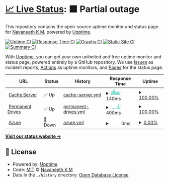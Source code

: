 # [📈 Live Status](https://navaneethkm004.github.io/uptime): <!--live status--> **🟧 Partial outage**

This repository contains the open-source uptime monitor and status page for [Navaneeth K M](https://navaneethkm004.github.io/uptime), powered by [Upptime](https://github.com/upptime/upptime).

[![Uptime CI](https://github.com/navaneethkm004/uptime/workflows/Uptime%20CI/badge.svg)](https://github.com/navaneethkm004/uptime/actions?query=workflow%3A%22Uptime+CI%22)
[![Response Time CI](https://github.com/navaneethkm004/uptime/workflows/Response%20Time%20CI/badge.svg)](https://github.com/navaneethkm004/uptime/actions?query=workflow%3A%22Response+Time+CI%22)
[![Graphs CI](https://github.com/navaneethkm004/uptime/workflows/Graphs%20CI/badge.svg)](https://github.com/navaneethkm004/uptime/actions?query=workflow%3A%22Graphs+CI%22)
[![Static Site CI](https://github.com/navaneethkm004/uptime/workflows/Static%20Site%20CI/badge.svg)](https://github.com/navaneethkm004/uptime/actions?query=workflow%3A%22Static+Site+CI%22)
[![Summary CI](https://github.com/navaneethkm004/uptime/workflows/Summary%20CI/badge.svg)](https://github.com/navaneethkm004/uptime/actions?query=workflow%3A%22Summary+CI%22)

With [Upptime](https://upptime.js.org), you can get your own unlimited and free uptime monitor and status page, powered entirely by a GitHub repository. We use [Issues](https://github.com/navaneethkm004/uptime/issues) as incident reports, [Actions](https://github.com/navaneethkm004/uptime/actions) as uptime monitors, and [Pages](https://navaneethkm004.github.io/uptime) for the status page.

<!--start: status pages-->
<!-- This summary is generated by Upptime (https://github.com/upptime/upptime) -->
<!-- Do not edit this manually, your changes will be overwritten -->
<!-- prettier-ignore -->
| URL | Status | History | Response Time | Uptime |
| --- | ------ | ------- | ------------- | ------ |
| <img alt="" src="https://raw.githubusercontent.com/navaneethkm004/my-images/main/giphy%20(1).gif" height="13"> [Cache Server](https://www.cloudflare.com) | ✅ Up | [cache-server.yml](https://github.com/FOX-X-BOT/Stark-Status/commits/HEAD/history/cache-server.yml) | <details><summary><img alt="Response time graph" src="./graphs/cache-server/response-time-week.png" height="20"> 140ms</summary><br><a href="https://starkindustrystatus.vercel.app/history/cache-server"><img alt="Response time 140" src="https://img.shields.io/endpoint?url=https%3A%2F%2Fraw.githubusercontent.com%2FFOX-X-BOT%2FStark-Status%2FHEAD%2Fapi%2Fcache-server%2Fresponse-time.json"></a><br><a href="https://starkindustrystatus.vercel.app/history/cache-server"><img alt="24-hour response time 140" src="https://img.shields.io/endpoint?url=https%3A%2F%2Fraw.githubusercontent.com%2FFOX-X-BOT%2FStark-Status%2FHEAD%2Fapi%2Fcache-server%2Fresponse-time-day.json"></a><br><a href="https://starkindustrystatus.vercel.app/history/cache-server"><img alt="7-day response time 140" src="https://img.shields.io/endpoint?url=https%3A%2F%2Fraw.githubusercontent.com%2FFOX-X-BOT%2FStark-Status%2FHEAD%2Fapi%2Fcache-server%2Fresponse-time-week.json"></a><br><a href="https://starkindustrystatus.vercel.app/history/cache-server"><img alt="30-day response time 140" src="https://img.shields.io/endpoint?url=https%3A%2F%2Fraw.githubusercontent.com%2FFOX-X-BOT%2FStark-Status%2FHEAD%2Fapi%2Fcache-server%2Fresponse-time-month.json"></a><br><a href="https://starkindustrystatus.vercel.app/history/cache-server"><img alt="1-year response time 140" src="https://img.shields.io/endpoint?url=https%3A%2F%2Fraw.githubusercontent.com%2FFOX-X-BOT%2FStark-Status%2FHEAD%2Fapi%2Fcache-server%2Fresponse-time-year.json"></a></details> | <details><summary><a href="https://starkindustrystatus.vercel.app/history/cache-server">100.00%</a></summary><a href="https://starkindustrystatus.vercel.app/history/cache-server"><img alt="All-time uptime 100.00%" src="https://img.shields.io/endpoint?url=https%3A%2F%2Fraw.githubusercontent.com%2FFOX-X-BOT%2FStark-Status%2FHEAD%2Fapi%2Fcache-server%2Fuptime.json"></a><br><a href="https://starkindustrystatus.vercel.app/history/cache-server"><img alt="24-hour uptime 100.00%" src="https://img.shields.io/endpoint?url=https%3A%2F%2Fraw.githubusercontent.com%2FFOX-X-BOT%2FStark-Status%2FHEAD%2Fapi%2Fcache-server%2Fuptime-day.json"></a><br><a href="https://starkindustrystatus.vercel.app/history/cache-server"><img alt="7-day uptime 100.00%" src="https://img.shields.io/endpoint?url=https%3A%2F%2Fraw.githubusercontent.com%2FFOX-X-BOT%2FStark-Status%2FHEAD%2Fapi%2Fcache-server%2Fuptime-week.json"></a><br><a href="https://starkindustrystatus.vercel.app/history/cache-server"><img alt="30-day uptime 100.00%" src="https://img.shields.io/endpoint?url=https%3A%2F%2Fraw.githubusercontent.com%2FFOX-X-BOT%2FStark-Status%2FHEAD%2Fapi%2Fcache-server%2Fuptime-month.json"></a><br><a href="https://starkindustrystatus.vercel.app/history/cache-server"><img alt="1-year uptime 100.00%" src="https://img.shields.io/endpoint?url=https%3A%2F%2Fraw.githubusercontent.com%2FFOX-X-BOT%2FStark-Status%2FHEAD%2Fapi%2Fcache-server%2Fuptime-year.json"></a></details>
| <img alt="" src="https://raw.githubusercontent.com/navaneethkm004/my-images/main/giphy%20(1).gif" height="13"> [Permanent Drives](https://www.mongodb.com) | ✅ Up | [permanent-drives.yml](https://github.com/FOX-X-BOT/Stark-Status/commits/HEAD/history/permanent-drives.yml) | <details><summary><img alt="Response time graph" src="./graphs/permanent-drives/response-time-week.png" height="20"> 400ms</summary><br><a href="https://starkindustrystatus.vercel.app/history/permanent-drives"><img alt="Response time 400" src="https://img.shields.io/endpoint?url=https%3A%2F%2Fraw.githubusercontent.com%2FFOX-X-BOT%2FStark-Status%2FHEAD%2Fapi%2Fpermanent-drives%2Fresponse-time.json"></a><br><a href="https://starkindustrystatus.vercel.app/history/permanent-drives"><img alt="24-hour response time 400" src="https://img.shields.io/endpoint?url=https%3A%2F%2Fraw.githubusercontent.com%2FFOX-X-BOT%2FStark-Status%2FHEAD%2Fapi%2Fpermanent-drives%2Fresponse-time-day.json"></a><br><a href="https://starkindustrystatus.vercel.app/history/permanent-drives"><img alt="7-day response time 400" src="https://img.shields.io/endpoint?url=https%3A%2F%2Fraw.githubusercontent.com%2FFOX-X-BOT%2FStark-Status%2FHEAD%2Fapi%2Fpermanent-drives%2Fresponse-time-week.json"></a><br><a href="https://starkindustrystatus.vercel.app/history/permanent-drives"><img alt="30-day response time 400" src="https://img.shields.io/endpoint?url=https%3A%2F%2Fraw.githubusercontent.com%2FFOX-X-BOT%2FStark-Status%2FHEAD%2Fapi%2Fpermanent-drives%2Fresponse-time-month.json"></a><br><a href="https://starkindustrystatus.vercel.app/history/permanent-drives"><img alt="1-year response time 400" src="https://img.shields.io/endpoint?url=https%3A%2F%2Fraw.githubusercontent.com%2FFOX-X-BOT%2FStark-Status%2FHEAD%2Fapi%2Fpermanent-drives%2Fresponse-time-year.json"></a></details> | <details><summary><a href="https://starkindustrystatus.vercel.app/history/permanent-drives">100.00%</a></summary><a href="https://starkindustrystatus.vercel.app/history/permanent-drives"><img alt="All-time uptime 100.00%" src="https://img.shields.io/endpoint?url=https%3A%2F%2Fraw.githubusercontent.com%2FFOX-X-BOT%2FStark-Status%2FHEAD%2Fapi%2Fpermanent-drives%2Fuptime.json"></a><br><a href="https://starkindustrystatus.vercel.app/history/permanent-drives"><img alt="24-hour uptime 100.00%" src="https://img.shields.io/endpoint?url=https%3A%2F%2Fraw.githubusercontent.com%2FFOX-X-BOT%2FStark-Status%2FHEAD%2Fapi%2Fpermanent-drives%2Fuptime-day.json"></a><br><a href="https://starkindustrystatus.vercel.app/history/permanent-drives"><img alt="7-day uptime 100.00%" src="https://img.shields.io/endpoint?url=https%3A%2F%2Fraw.githubusercontent.com%2FFOX-X-BOT%2FStark-Status%2FHEAD%2Fapi%2Fpermanent-drives%2Fuptime-week.json"></a><br><a href="https://starkindustrystatus.vercel.app/history/permanent-drives"><img alt="30-day uptime 100.00%" src="https://img.shields.io/endpoint?url=https%3A%2F%2Fraw.githubusercontent.com%2FFOX-X-BOT%2FStark-Status%2FHEAD%2Fapi%2Fpermanent-drives%2Fuptime-month.json"></a><br><a href="https://starkindustrystatus.vercel.app/history/permanent-drives"><img alt="1-year uptime 100.00%" src="https://img.shields.io/endpoint?url=https%3A%2F%2Fraw.githubusercontent.com%2FFOX-X-BOT%2FStark-Status%2FHEAD%2Fapi%2Fpermanent-drives%2Fuptime-year.json"></a></details>
| <img alt="" src="https://raw.githubusercontent.com/navaneethkm004/my-images/main/giphy%20(1).gif" height="13"> [Azure](Azure) | 🚨 Down | [azure.yml](https://github.com/FOX-X-BOT/Stark-Status/commits/HEAD/history/azure.yml) | <details><summary><img alt="Response time graph" src="./graphs/azure/response-time-week.png" height="20"> 0ms</summary><br><a href="https://starkindustrystatus.vercel.app/history/azure"><img alt="Response time 0" src="https://img.shields.io/endpoint?url=https%3A%2F%2Fraw.githubusercontent.com%2FFOX-X-BOT%2FStark-Status%2FHEAD%2Fapi%2Fazure%2Fresponse-time.json"></a><br><a href="https://starkindustrystatus.vercel.app/history/azure"><img alt="24-hour response time 0" src="https://img.shields.io/endpoint?url=https%3A%2F%2Fraw.githubusercontent.com%2FFOX-X-BOT%2FStark-Status%2FHEAD%2Fapi%2Fazure%2Fresponse-time-day.json"></a><br><a href="https://starkindustrystatus.vercel.app/history/azure"><img alt="7-day response time 0" src="https://img.shields.io/endpoint?url=https%3A%2F%2Fraw.githubusercontent.com%2FFOX-X-BOT%2FStark-Status%2FHEAD%2Fapi%2Fazure%2Fresponse-time-week.json"></a><br><a href="https://starkindustrystatus.vercel.app/history/azure"><img alt="30-day response time 0" src="https://img.shields.io/endpoint?url=https%3A%2F%2Fraw.githubusercontent.com%2FFOX-X-BOT%2FStark-Status%2FHEAD%2Fapi%2Fazure%2Fresponse-time-month.json"></a><br><a href="https://starkindustrystatus.vercel.app/history/azure"><img alt="1-year response time 0" src="https://img.shields.io/endpoint?url=https%3A%2F%2Fraw.githubusercontent.com%2FFOX-X-BOT%2FStark-Status%2FHEAD%2Fapi%2Fazure%2Fresponse-time-year.json"></a></details> | <details><summary><a href="https://starkindustrystatus.vercel.app/history/azure">0.00%</a></summary><a href="https://starkindustrystatus.vercel.app/history/azure"><img alt="All-time uptime 0.00%" src="https://img.shields.io/endpoint?url=https%3A%2F%2Fraw.githubusercontent.com%2FFOX-X-BOT%2FStark-Status%2FHEAD%2Fapi%2Fazure%2Fuptime.json"></a><br><a href="https://starkindustrystatus.vercel.app/history/azure"><img alt="24-hour uptime 0.00%" src="https://img.shields.io/endpoint?url=https%3A%2F%2Fraw.githubusercontent.com%2FFOX-X-BOT%2FStark-Status%2FHEAD%2Fapi%2Fazure%2Fuptime-day.json"></a><br><a href="https://starkindustrystatus.vercel.app/history/azure"><img alt="7-day uptime 0.00%" src="https://img.shields.io/endpoint?url=https%3A%2F%2Fraw.githubusercontent.com%2FFOX-X-BOT%2FStark-Status%2FHEAD%2Fapi%2Fazure%2Fuptime-week.json"></a><br><a href="https://starkindustrystatus.vercel.app/history/azure"><img alt="30-day uptime 0.00%" src="https://img.shields.io/endpoint?url=https%3A%2F%2Fraw.githubusercontent.com%2FFOX-X-BOT%2FStark-Status%2FHEAD%2Fapi%2Fazure%2Fuptime-month.json"></a><br><a href="https://starkindustrystatus.vercel.app/history/azure"><img alt="1-year uptime 0.00%" src="https://img.shields.io/endpoint?url=https%3A%2F%2Fraw.githubusercontent.com%2FFOX-X-BOT%2FStark-Status%2FHEAD%2Fapi%2Fazure%2Fuptime-year.json"></a></details>

<!--end: status pages-->

[**Visit our status website →**](https://navaneethkm004.github.io/uptime)

## 📄 License

- Powered by: [Upptime](https://github.com/upptime/upptime)
- Code: [MIT](./LICENSE) © [Navaneeth K M](https://navaneethkm004.github.io/uptime)
- Data in the `./history` directory: [Open Database License](https://opendatacommons.org/licenses/odbl/1-0/)
